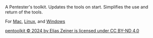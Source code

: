 A Pentester's toolkit. Updates the tools on start. Simplifies the use and return of the tools.

For [Mac](https://github.com/eliasz130/pentoolkit/tree/main/mac), [Linux](https://github.com/eliasz130/pentoolkit/tree/main/linux), and [Windows](https://github.com/eliasz130/pentoolkit/tree/main/windows)

[pentoolkit © 2024 by Elias Zeiner is licensed under CC BY-ND 4.0]([https://github.com/eliasz130/pentoolkit/LICENSE.md](https://github.com/eliasz130/pentoolkit?tab=License-1-ov-file#))
